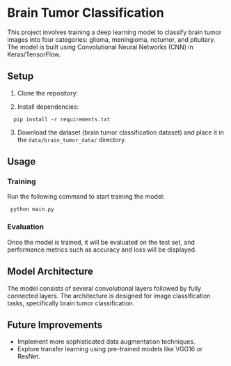 # Brain Tumor Classification

This project involves training a deep learning model to classify brain tumor images into four categories: glioma, meningioma, notumor, and pituitary. The model is built using Convolutional Neural Networks (CNN) in Keras/TensorFlow.

## Setup

1. Clone the repository:



2. Install dependencies:
 ```  
   pip install -r requirements.txt
```


3. Download the dataset (brain tumor classification dataset) and place it in the `data/brain_tumor_data/` directory.

## Usage

### Training
Run the following command to start training the model:
```
 python main.py
```

### Evaluation
Once the model is trained, it will be evaluated on the test set, and performance metrics such as accuracy and loss will be displayed.

## Model Architecture

The model consists of several convolutional layers followed by fully connected layers. The architecture is designed for image classification tasks, specifically brain tumor classification.

## Future Improvements

- Implement more sophisticated data augmentation techniques.
- Explore transfer learning using pre-trained models like VGG16 or ResNet.

